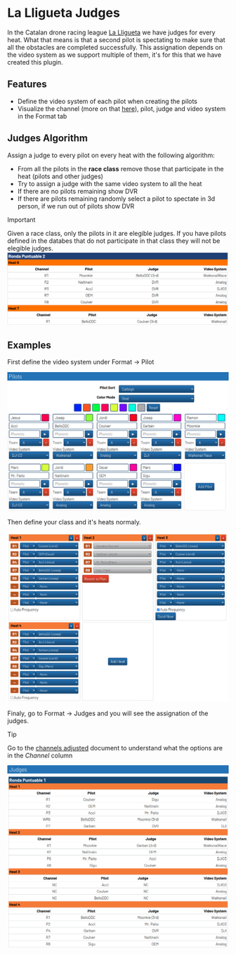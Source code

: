 # La Lligueta Judges

In the Catalan drone racing league [La Lligueta](https://lalligueta.com/) we have judges for every heat. What that means is that a second pilot is spectating to make sure that all the obstacles are completed successfully. This assignation depends on the video system as we support multiple of them, it's for this that we have created this plugin.

## Features
- Define the video system of each pilot when creating the pilots
- Visualize the channel (more on that [here](doc/Channels%20Adjusted.md)), pilot, judge and video system in the Format tab

## Judges Algorithm
Assign a judge to every pilot on every heat with the following algorithm:
- From all the pilots in the **race class** remove those that participate in the heat (pilots and other judges)
- Try to assign a judge with the same video system to all the heat
- If there are no pilots remaining show DVR
- If there are pilots remaining randomly select a pilot to spectate in 3d person, if we run out of pilots show DVR

> [!IMPORTANT]
> Given a race class, only the pilots in it are elegible judges. If you have pilots defined in the databes that do not participate in that class they will not be elegible judges.
> ![Judges assignation](doc/img/Only%20using%20class%20pilots.png)

## Examples
First define the video system under Format -> Pilot

![Pilot definition](doc/img/Pilots%20definition.png)

Then define your class and it's heats normaly.

![Class definition](doc/img/Class%20and%20heats.png)


Finaly, go to Format -> Judges and you will see the assignation of the judges.

> [!TIP]
> Go to the [channels adjusted](doc/Channels%20Adjusted.md) document to understand what the options are in the *Channel* column


![Judges assignation](doc/img/Judges.png)